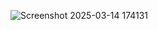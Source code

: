 ![Screenshot 2025-03-14 174131](https://github.com/user-attachments/assets/9f4c7523-867d-42c6-9bfa-5d3dcc825d95)
